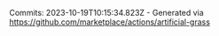 Commits: 2023-10-19T10:15:34.823Z - Generated via https://github.com/marketplace/actions/artificial-grass
<br>
